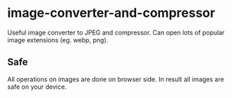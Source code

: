 # image-converter-and-compressor
Useful image converter to JPEG and compressor. Can open lots of popular image extensions  (eg. webp, png).

## Safe
All operations on images are done on browser side. In result all images are safe on your device.

